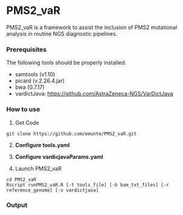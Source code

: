 # PMS2_vaR

PMS2_vaR is a framework to assist the inclusion of PMS2 mutational analysis in routine NGS diagnostic pipelines.

### Prerequisites ###

The following tools should be properly installed.
- samtools (v1.10)
- picard (v.2.26.4.jar)
- bwa (0.7.17)
- vardictJava: https://github.com/AstraZeneca-NGS/VarDictJava


### How to use ###

1. Get Code

```
git clone https://github.com/emunte/PMS2_vaR.git

```

2. **Configure tools.yaml**
3. **Configure vardicjavaParams.yaml**


4. Launch PMS2_vaR
```
cd PMS2_vaR
Rscript runPMS2_vaR.R [-t tools_file] [-b bam_txt_files] [-r reference_genome] [-v vardictjava]
```

### Output ###


